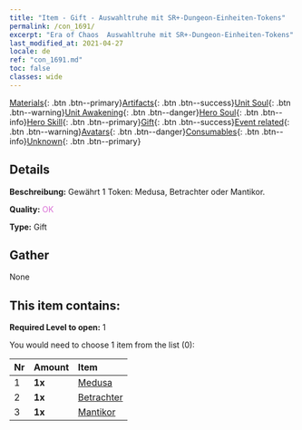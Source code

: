 ```yaml
---
title: "Item - Gift - Auswahltruhe mit SR+-Dungeon-Einheiten-Tokens"
permalink: /con_1691/
excerpt: "Era of Chaos  Auswahltruhe mit SR+-Dungeon-Einheiten-Tokens"
last_modified_at: 2021-04-27
locale: de
ref: "con_1691.md"
toc: false
classes: wide
---
```

 [Materials](/ItemsDE/){: .btn .btn--primary}[Artifacts](/ItemsDE/Artifacts/){: .btn .btn--success}[Unit Soul](/ItemsDE/UnitSoul/){: .btn .btn--warning}[Unit Awakening](/ItemsDE/UnitAwakening/){: .btn .btn--danger}[Hero Soul](/ItemsDE/HeroSoul/){: .btn .btn--info}[Hero Skill](/ItemsDE/HeroSkill/){: .btn .btn--primary}[Gift](/ItemsDE/Gift/){: .btn .btn--success}[Event related](/ItemsDE/Events/){: .btn .btn--warning}[Avatars](/ItemsDE/Avatars/){: .btn .btn--danger}[Consumables](/ItemsDE/Consumables/){: .btn .btn--info}[Unknown](/ItemsDE/Unknown/){: .btn .btn--primary}

## Details
 **Beschreibung:** Gewährt 1 Token: Medusa, Betrachter oder Mantikor.

 **Quality:** <span style="color: #DA70D6">OK</span>

 **Type:** Gift

## Gather

  None

## This item contains:

 **Required Level to open:** 1

 You would need to choose 1 item from the list (0):

  | Nr | Amount |     Item    |
  |:---|:-------|:------------|
  | 1 |  **1x** | [Medusa](/ItemsDE/unt_247/) |  | 
  | 2 |  **1x** | [Betrachter](/ItemsDE/unt_246/) |  | 
  | 3 |  **1x** | [Mantikor](/ItemsDE/unt_249/) |  | 

